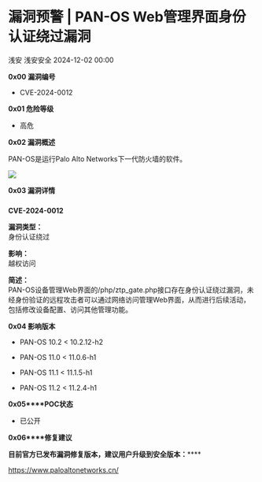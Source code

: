 #  漏洞预警 | PAN-OS Web管理界面身份认证绕过漏洞   
浅安  浅安安全   2024-12-02 00:00  
  
**0x00 漏洞编号**  
- CVE-2024-0012  
  
**0x01 危险等级**  
- 高危  
  
**0x02 漏洞概述**  
  
PAN-OS是运行Palo Alto Networks下一代防火墙的软件。  
  
![](https://mmbiz.qpic.cn/sz_mmbiz_png/7stTqD182SVWUkxxltiaJdA3BTAAzJwUKC9GCSQ2ZjAicD6UDCRZaL8VSWqokSlA1wjrPXxauJfOwzxToSibgRSSw/640?wx_fmt=png&from=appmsg "")  
  
**0x03 漏洞详情**  
###   
  
**CVE-2024-0012**  
  
**漏洞类型：**  
身份认证绕过  
  
**影响：**  
越权访问  
  
**简述：**  
PAN-OS设备管理Web界面的/php/ztp_gate.php接口存在身份认证绕过漏洞，未经身份验证的远程攻击者可以通过网络访问管理Web界面，从而进行后续活动，包括修改设备配置、访问其他管理功能。  
  
**0x04 影响版本**  
- PAN-OS 10.2 < 10.2.12-h2  
  
- PAN-OS 11.0 < 11.0.6-h1  
  
- PAN-OS 11.1 < 11.1.5-h1  
  
- PAN-OS 11.2 < 11.2.4-h1  
  
**0x05****POC状态**  
- 已公开  
  
**0x06****修复建议**  
  
******目前官方已发布漏洞修复版本，建议用户升级到安全版本****：******  
  
https://www.paloaltonetworks.cn/  
  
  
  
